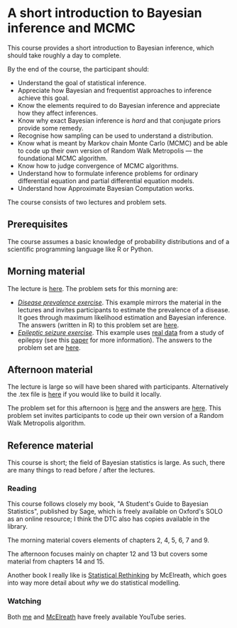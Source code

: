 # A short introduction to Bayesian inference and MCMC
This course provides a short introduction to Bayesian inference, which should take roughly a day to complete.

By the end of the course, the participant should:

- Understand the goal of statistical inference.
- Appreciate how Bayesian and frequentist approaches to inference achieve this goal.
- Know the elements required to do Bayesian inference and appreciate how they affect inferences.
- Know why exact Bayesian inference is *hard* and that conjugate priors provide some remedy.
- Recognise how sampling can be used to understand a distribution.
- Know what is meant by Markov chain Monte Carlo (MCMC) and be able to code up their own version of Random Walk Metropolis — the foundational MCMC algorithm.
- Know how to judge convergence of MCMC algorithms.
- Understand how to formulate inference problems for ordinary differential equation and partial differential equation models.
- Understand how Approximate Bayesian Computation works.

The course consists of two lectures and problem sets.

## Prerequisites

The course assumes a basic knowledge of probability distributions and of a scientific programming language like R or Python.

## Morning material

The lecture is [here](https://github.com/ben18785/introduction_to_bayesian_mcmc_mathbio/blob/main/lectures/introduction_to_bayesian_inference.pdf). The problem sets for this morning are:

- [*Disease prevalence exercise*](https://htmlpreview.github.io/?https://github.com/ben18785/introduction_to_bayesian_mcmc_mathbio/blob/main/problem_sets/problem_disease_prevalence.nb.html). This example mirrors the material in the lectures and invites participants to estimate the prevalence of a disease. It goes through maximum likelihood estimation and Bayesian inference. The answers (written in R) to this problem set are [here](https://htmlpreview.github.io/?https://github.com/ben18785/introduction_to_bayesian_mcmc_mathbio/blob/main/problem_sets/answers/answer_disease_prevalence.nb.html).
- [*Epileptic seizure exercise*](https://htmlpreview.github.io/?https://github.com/ben18785/introduction_to_bayesian_mcmc_mathbio/blob/main/problem_sets/problem_epilepsy.nb.html). This example uses [real data](./problem_sets/data/conjugate_epil.csv) from a study of epilepsy (see this [paper](https://pubmed.ncbi.nlm.nih.gov/2242408/) for more information). The answers to the problem set are [here](https://htmlpreview.github.io/?https://github.com/ben18785/introduction_to_bayesian_mcmc_mathbio/blob/main/problem_sets/answers/answer_epilepsy.nb.html).

## Afternoon material

The lecture is large so will have been shared with participants. Alternatively the .tex file is [here](https://github.com/ben18785/introduction_to_bayesian_mcmc_mathbio/blob/main/lectures/introduction_to_mcmc.tex) if you would like to build it locally.

The problem set for this afternoon is [here](https://github.com/ben18785/introduction_to_bayesian_mcmc_mathbio/blob/main/problem_sets/mcmc_problems.pdf) and the answers are [here](https://github.com/ben18785/introduction_to_bayesian_mcmc_mathbio/blob/main/problem_sets/answers/mcmc_problems_and_answers.pdf). This problem set invites participants to code up their own version of a Random Walk Metropolis algorithm.

## Reference material

This course is short; the field of Bayesian statistics is large. As such, there are many things to read before / after the lectures.

### Reading

This course follows closely my book, "A Student's Guide to Bayesian Statistics", published by Sage, which is freely available on Oxford's SOLO as an online resource; I think the DTC also has copies available in the library.

The morning material covers elements of chapters 2, 4, 5, 6, 7 and 9.

The afternoon focuses mainly on chapter 12 and 13 but covers some material from chapters 14 and 15.

Another book I really like is [Statistical Rethinking](https://xcelab.net/rm/statistical-rethinking/) by McElreath, which goes into way more detail about *why* we do statistical modelling.

### Watching

Both [me](https://www.youtube.com/playlist?list=PLwJRxp3blEvZ8AKMXOy0fc0cqT61GsKCG) and [McElreath](https://www.youtube.com/watch?v=UgLF0aLk85s) have freely available YouTube series.
